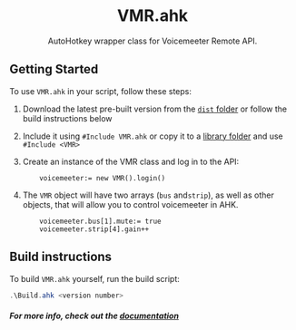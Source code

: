 <h1 align="center">
VMR.ahk
</h1>
<p align="center">
  AutoHotkey wrapper class for Voicemeeter Remote API.
</p>

## Getting Started
To use `VMR.ahk` in your script, follow these steps:
1.  Download the latest pre-built version from the [`dist` folder](https://raw.githubusercontent.com/SaifAqqad/VMR.ahk/master/dist/VMR.ahk) or follow the build instructions below

2.  Include it using `#Include VMR.ahk` or copy it to a [library folder](https://www.autohotkey.com/docs/Functions.htm#lib) and use `#Include <VMR>`

3.  Create an instance of the VMR class and log in to the API:
    ```ahk
        voicemeeter:= new VMR().login()
    ```
4. The `VMR` object will have two arrays (`bus` and`strip`), as well as other objects, that will allow you to control voicemeeter in AHK.
    ```ahk
        voicemeeter.bus[1].mute:= true
        voicemeeter.strip[4].gain++
    ```

## Build instructions
To build `VMR.ahk` yourself, run the build script:
```powershell
.\Build.ahk <version number>
```
##### For more info, check out the [documentation](https://saifaqqad.github.io/VMR.ahk/)
